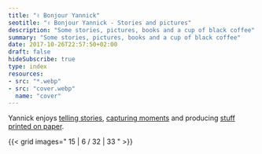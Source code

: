 ```yaml
---
title: "✌️ Bonjour Yannick"
seotitle: "✌️ Bonjour Yannick - Stories and pictures"
description: "Some stories, pictures, books and a cup of black coffee"
summary: "Some stories, pictures, books and a cup of black coffee"
date: 2017-10-26T22:57:50+02:00
draft: false
hideSubscribe: true
type: index
resources:
- src: "*.webp"
- src: "cover.webp"
  name: "cover"
---
```


Yannick enjoys [telling stories](/en/posts), [capturing moments](/en/daily) and producing [stuff printed on paper](/en/shop).

{{< grid images=" 15 | 6 / 32 |  33 " >}}
